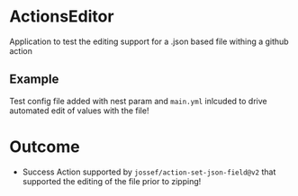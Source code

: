 # ActionsEditor

Application to test the editing support for a .json based file withing a github action

## Example
Test config file added with nest param and `main.yml` inlcuded to drive automated edit of values with the file!

# Outcome
- Success
Action supported by `jossef/action-set-json-field@v2` that supported the editing of the file prior to zipping!